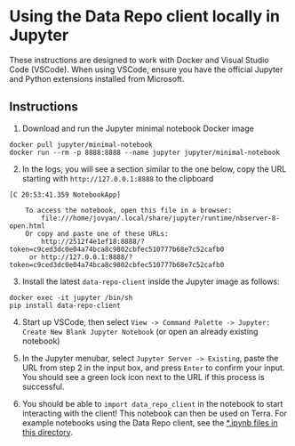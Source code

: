 # Using the Data Repo client locally in Jupyter

These instructions are designed to work with Docker and Visual Studio Code
(VSCode). When using VSCode, ensure you have the official Jupyter and Python
extensions installed from Microsoft.

## Instructions

1. Download and run the Jupyter minimal notebook Docker image

```
docker pull jupyter/minimal-notebook
docker run --rm -p 8888:8888 --name jupyter jupyter/minimal-notebook
```

2. In the logs, you will see a section similar to the one below, copy the URL
starting with `http://127.0.0.1:8888` to the clipboard

```
[C 20:53:41.359 NotebookApp] 
    
    To access the notebook, open this file in a browser:
        file:///home/jovyan/.local/share/jupyter/runtime/nbserver-8-open.html
    Or copy and paste one of these URLs:
        http://2512f4e1ef18:8888/?token=c9ced3dc0e04a74bca8c9802cbfec510777b68e7c52cafb0
     or http://127.0.0.1:8888/?token=c9ced3dc0e04a74bca8c9802cbfec510777b68e7c52cafb0
```

3. Install the latest `data-repo-client` inside the Jupyter image as follows:

```
docker exec -it jupyter /bin/sh 
pip install data-repo-client
```

4. Start up VSCode, then select `View -> Command Palette -> Jupyter: Create New Blank Jupyter Notebook`
(or open an already existing notebook)

5. In the Jupyter menubar, select `Jupyter Server -> Existing`, paste the URL
from step 2 in the input box, and press `Enter` to confirm your input. You
should see a green lock icon next to the URL if this process is successful.

6. You should be able to `import data_repo_client` in the notebook to start
interacting with the client! This notebook can then be used on Terra. For 
example notebooks using the Data Repo client, see the [*.ipynb files in this directory](.).